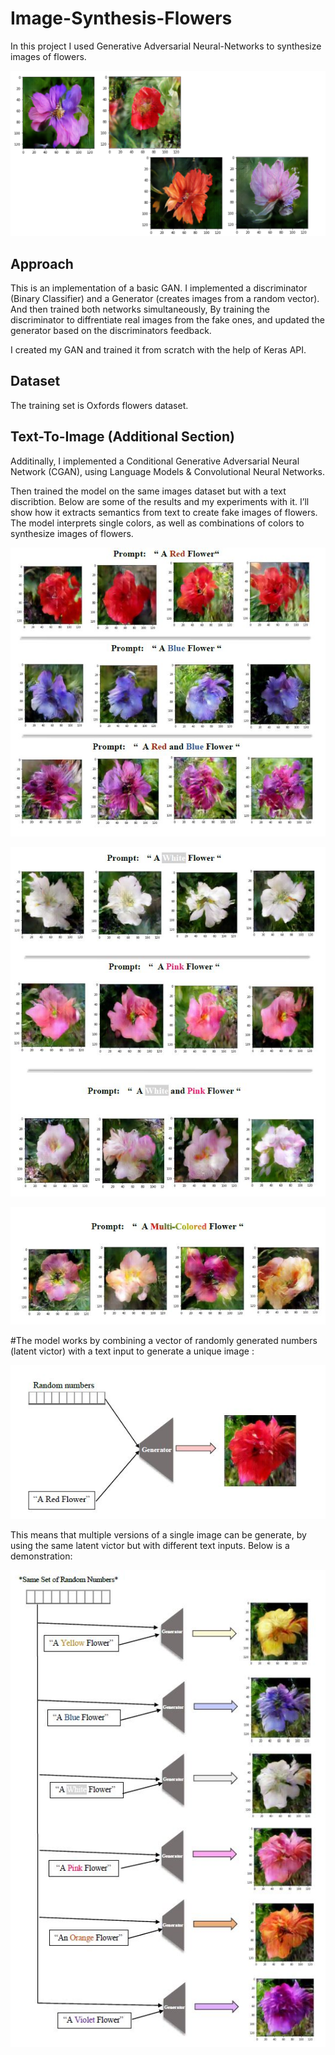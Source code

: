 # Image-Synthesis-Flowers

In this project I used Generative Adversarial Neural-Networks to synthesize images of flowers.

![Screenshot](Screenshot.png)


## Approach
This is an implementation of a basic GAN. I implemented a discriminator (Binary Classifier) and a Generator (creates images from a random vector).
And then trained both networks simultaneously, By training the discriminator to diffrentiate real images from the fake ones, and updated the generator based on the discriminators feedback.

I created my GAN and trained it from scratch with the help of Keras API.

## Dataset
The training set is Oxfords flowers dataset.


## Text-To-Image (Additional Section)
Additinally, I implemented a Conditional Generative Adversarial Neural Network (CGAN), using Language Models & Convolutional Neural Networks. 

Then trained the model on the same images dataset but with a text discribtion. Below are some of the results and my experiments with it. 
I’ll show how it extracts semantics from text to create fake images of flowers. The model interprets single colors, as well as combinations of colors to synthesize images of flowers.


![Screenshot](Screenshot1.JPG)

![Screenshot](Screenshot2.JPG)

![Screenshot](Screenshot3.JPG)

#The model works by combining a vector of randomly generated numbers (latent victor) with a text input to generate a unique image :

![Screenshot](Screenshot4.JPG)

This means that multiple versions of a single image can be generate, by using the same latent victor but with different text inputs. Below is a demonstration:

![Screenshot](Screenshot5.JPG)


